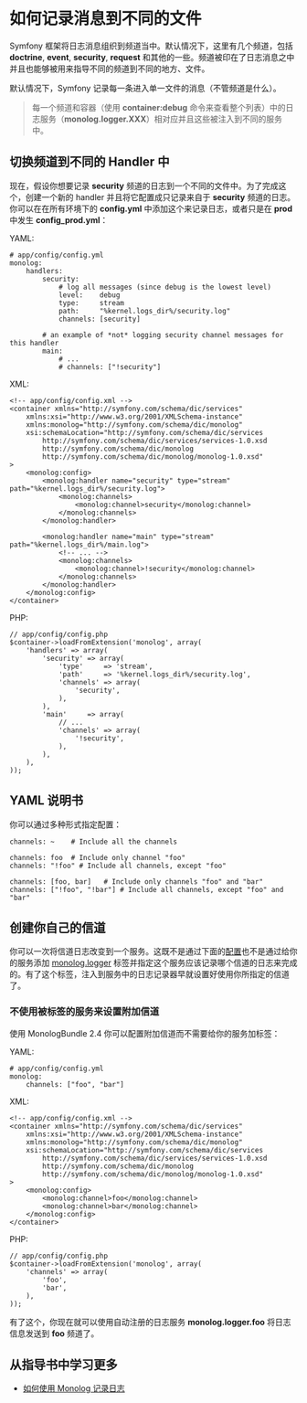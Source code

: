 # 如何记录消息到不同的文件

Symfony 框架将日志消息组织到频道当中。默认情况下，这里有几个频道，包括 **doctrine**, **event**, **security**, **request** 和其他的一些。频道被印在了日志消息之中并且也能够被用来指导不同的频道到不同的地方、文件。  

默认情况下，Symfony 记录每一条进入单一文件的消息（不管频道是什么）。  

> 每一个频道和容器（使用 **container:debug** 命令来查看整个列表）中的日志服务（**monolog.logger.XXX**）相对应并且这些被注入到不同的服务中。  

## 切换频道到不同的 Handler 中

现在，假设你想要记录 **security** 频道的日志到一个不同的文件中。为了完成这个，创建一个新的 handler 并且将它配置成只记录来自于 **security** 频道的日志。你可以在在所有环境下的 **config.yml** 中添加这个来记录日志，或者只是在 **prod** 中发生 **config_prod.yml**：  

YAML:  

```
# app/config/config.yml
monolog:
    handlers:
        security:
            # log all messages (since debug is the lowest level)
            level:    debug
            type:     stream
            path:     "%kernel.logs_dir%/security.log"
            channels: [security]

        # an example of *not* logging security channel messages for this handler
        main:
            # ...
            # channels: ["!security"]
```

XML:  

```
<!-- app/config/config.xml -->
<container xmlns="http://symfony.com/schema/dic/services"
    xmlns:xsi="http://www.w3.org/2001/XMLSchema-instance"
    xmlns:monolog="http://symfony.com/schema/dic/monolog"
    xsi:schemaLocation="http://symfony.com/schema/dic/services
        http://symfony.com/schema/dic/services/services-1.0.xsd
        http://symfony.com/schema/dic/monolog
        http://symfony.com/schema/dic/monolog/monolog-1.0.xsd"
>
    <monolog:config>
        <monolog:handler name="security" type="stream" path="%kernel.logs_dir%/security.log">
            <monolog:channels>
                <monolog:channel>security</monolog:channel>
            </monolog:channels>
        </monolog:handler>

        <monolog:handler name="main" type="stream" path="%kernel.logs_dir%/main.log">
            <!-- ... -->
            <monolog:channels>
                <monolog:channel>!security</monolog:channel>
            </monolog:channels>
        </monolog:handler>
    </monolog:config>
</container>
```

PHP:  

```
// app/config/config.php
$container->loadFromExtension('monolog', array(
    'handlers' => array(
        'security' => array(
            'type'     => 'stream',
            'path'     => '%kernel.logs_dir%/security.log',
            'channels' => array(
                'security',
            ),
        ),
        'main'     => array(
            // ...
            'channels' => array(
                '!security',
            ),
        ),
    ),
));
```

## YAML 说明书

你可以通过多种形式指定配置：  

```
channels: ~    # Include all the channels

channels: foo  # Include only channel "foo"
channels: "!foo" # Include all channels, except "foo"

channels: [foo, bar]   # Include only channels "foo" and "bar"
channels: ["!foo", "!bar"] # Include all channels, except "foo" and "bar"
```

## 创建你自己的信道

你可以一次将信道日志改变到一个服务。这既不是通过下面的[配置](http://symfony.com/doc/current/cookbook/logging/channels_handlers.html#cookbook-monolog-channels-config)也不是通过给你的服务添加 [monolog.logger](http://symfony.com/doc/current/reference/dic_tags.html#dic-tags-monolog) 标签并指定这个服务应该记录哪个信道的日志来完成的。有了这个标签，注入到服务中的日志记录器早就设置好使用你所指定的信道了。  

### 不使用被标签的服务来设置附加信道

使用 MonologBundle 2.4 你可以配置附加信道而不需要给你的服务加标签：  

YAML:  

```
# app/config/config.yml
monolog:
    channels: ["foo", "bar"]
```

XML:  

```
<!-- app/config/config.xml -->
<container xmlns="http://symfony.com/schema/dic/services"
    xmlns:xsi="http://www.w3.org/2001/XMLSchema-instance"
    xmlns:monolog="http://symfony.com/schema/dic/monolog"
    xsi:schemaLocation="http://symfony.com/schema/dic/services
        http://symfony.com/schema/dic/services/services-1.0.xsd
        http://symfony.com/schema/dic/monolog
        http://symfony.com/schema/dic/monolog/monolog-1.0.xsd"
>
    <monolog:config>
        <monolog:channel>foo</monolog:channel>
        <monolog:channel>bar</monolog:channel>
    </monolog:config>
</container>
```

PHP:  

```
// app/config/config.php
$container->loadFromExtension('monolog', array(
    'channels' => array(
        'foo',
        'bar',
    ),
));
```

有了这个，你现在就可以使用自动注册的日志服务 **monolog.logger.foo** 将日志信息发送到 **foo** 频道了。

## 从指导书中学习更多

- [如何使用 Monolog 记录日志](http://symfony.com/doc/current/cookbook/logging/monolog.html)  
